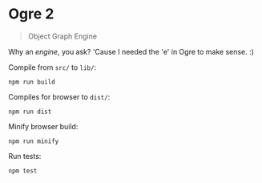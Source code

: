 # Ogre 2

> Object Graph Engine

Why an *engine*, you ask? 'Cause I needed the 'e' in Ogre to make sense. :)

Compile from `src/` to `lib/`:

    npm run build

Compiles for browser to `dist/`:

    npm run dist

Minify browser build:

    npm run minify

Run tests:

    npm test
